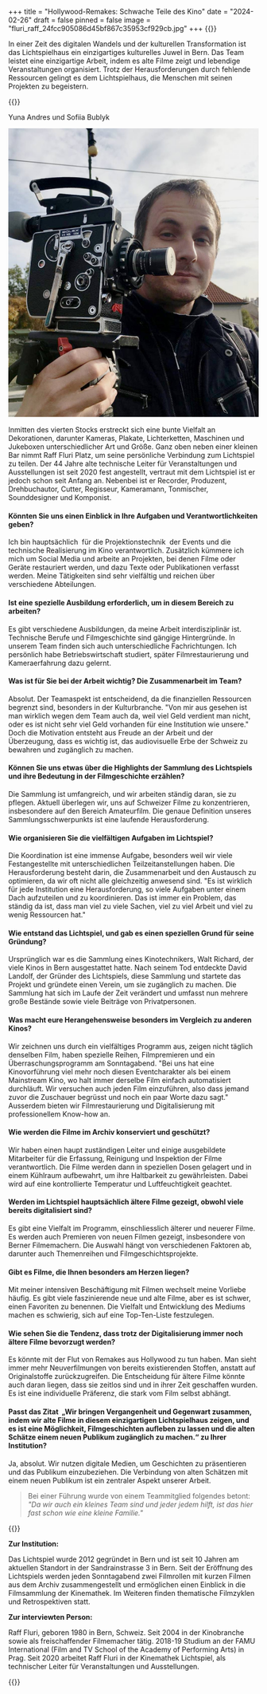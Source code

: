 +++
title = "Hollywood-Remakes: Schwache Teile des Kino"
date = "2024-02-26"
draft = false
pinned = false
image = "fluri_raff_24fcc905086d45bf867c35953cf929cb.jpg"
+++
{{<lead>}}

In einer Zeit des digitalen Wandels und der kulturellen Transformation ist das Lichtspielhaus ein einzigartiges kulturelles Juwel in Bern. Das Team leistet eine einzigartige Arbeit, indem es alte Filme zeigt und lebendige Veranstaltungen organisiert. Trotz der Herausforderungen durch fehlende Ressourcen gelingt es dem Lichtspielhaus, die Menschen mit seinen Projekten zu begeistern.

{{</lead>}} 

Yuna Andres und Sofiia Bublyk 

![Teil des Lichtspiel-Teams Raff Fluri  (verfügbar unter https://www.swissfilms.ch Stand: 20.12.2023)](fluri_raff_24fcc905086d45bf867c35953cf929cb.jpg)

Inmitten des vierten Stocks erstreckt sich eine bunte Vielfalt an Dekorationen, darunter Kameras, Plakate, Lichterketten, Maschinen und Jukeboxen unterschiedlicher Art und Größe. Ganz oben neben einer kleinen Bar nimmt Raff Fluri Platz, um seine persönliche Verbindung zum Lichtspiel zu teilen. Der 44 Jahre alte technische Leiter für Veranstaltungen und Ausstellungen ist seit 2020 fest angestellt, vertraut mit dem Lichtspiel ist er jedoch schon seit Anfang an. Nebenbei ist er Recorder, Produzent, Drehbuchautor, Cutter, Regisseur, Kameramann, Tonmischer, Sounddesigner und Komponist.

#### Könnten Sie uns einen Einblick in Ihre Aufgaben und Verantwortlichkeiten geben?

Ich bin hauptsächlich  für die Projektionstechnik  der Events und die technische Realisierung im Kino verantwortlich. Zusätzlich kümmere ich mich um Social Media und arbeite an Projekten, bei denen Filme oder Geräte restauriert werden, und dazu Texte oder Publikationen verfasst werden. Meine Tätigkeiten sind sehr vielfältig und reichen über verschiedene Abteilungen.

#### Ist eine spezielle Ausbildung erforderlich, um in diesem Bereich zu arbeiten?

Es gibt verschiedene Ausbildungen, da meine Arbeit interdisziplinär ist. Technische Berufe und Filmgeschichte sind gängige Hintergründe. In unserem Team finden sich auch unterschiedliche Fachrichtungen. Ich persönlich habe Betriebswirtschaft studiert, später Filmrestaurierung und Kameraerfahrung dazu gelernt.

#### Was ist für Sie bei der Arbeit wichtig? Die Zusammenarbeit im Team?

Absolut. Der Teamaspekt ist entscheidend, da die finanziellen Ressourcen begrenzt sind, besonders in der Kulturbranche. "Von mir aus gesehen ist man wirklich wegen dem Team auch da, weil viel Geld verdient man nicht, oder es ist nicht sehr viel Geld vorhanden für eine Institution wie unsere." Doch die Motivation entsteht aus Freude an der Arbeit und der Überzeugung, dass es wichtig ist, das audiovisuelle Erbe der Schweiz zu bewahren und zugänglich zu machen.

#### Können Sie uns etwas über die Highlights der Sammlung des Lichtspiels und ihre Bedeutung in der Filmgeschichte erzählen?

Die Sammlung ist umfangreich, und wir arbeiten ständig daran, sie zu pflegen. Aktuell überlegen wir, uns auf Schweizer Filme zu konzentrieren, insbesondere auf den Bereich Amateurfilm. Die genaue Definition unseres Sammlungsschwerpunkts ist eine laufende Herausforderung.

#### Wie organisieren Sie die vielfältigen Aufgaben im Lichtspiel?

Die Koordination ist eine immense Aufgabe, besonders weil wir viele Festangestellte mit unterschiedlichen Teilzeitanstellungen haben. Die Herausforderung besteht darin, die Zusammenarbeit und den Austausch zu optimieren, da wir oft nicht alle gleichzeitig anwesend sind. "Es ist wirklich für jede Institution eine Herausforderung, so viele Aufgaben unter einem Dach aufzuteilen und zu koordinieren. Das ist immer ein Problem, das ständig da ist, dass man viel zu viele Sachen, viel zu viel Arbeit und viel zu wenig Ressourcen hat."

#### Wie entstand das Lichtspiel, und gab es einen speziellen Grund für seine Gründung?

Ursprünglich war es die Sammlung eines Kinotechnikers, Walt Richard, der viele Kinos in Bern ausgestattet hatte. Nach seinem Tod entdeckte David Landolf, der Gründer des Lichtspiels, diese Sammlung und startete das Projekt und gründete einen Verein, um sie zugänglich zu machen. Die Sammlung hat sich im Laufe der Zeit verändert und umfasst nun mehrere große Bestände sowie viele Beiträge von Privatpersonen.

#### Was macht eure Herangehensweise besonders im Vergleich zu anderen Kinos?

Wir zeichnen uns durch ein vielfältiges Programm aus, zeigen nicht täglich denselben Film, haben spezielle Reihen, Filmpremieren und ein Überraschungsprogramm am Sonntagabend. "Bei uns hat eine Kinovorführung viel mehr noch diesen Eventcharakter als bei einem Mainstream Kino, wo halt immer derselbe Film einfach automatisiert durchläuft. Wir versuchen auch jeden Film einzuführen, also dass jemand zuvor die Zuschauer begrüsst und noch ein paar Worte dazu sagt." Ausserdem bieten wir Filmrestaurierung und Digitalisierung mit professionellem Know-how an.

#### Wie werden die Filme im Archiv konserviert und geschützt?

Wir haben einen haupt zuständigen Leiter und einige ausgebildete Mitarbeiter für die Erfassung, Reinigung und Inspektion der Filme verantwortlich. Die Filme werden dann in speziellen Dosen gelagert und in einem Kühlraum aufbewahrt, um ihre Haltbarkeit zu gewährleisten. Dabei wird auf eine kontrollierte Temperatur und Luftfeuchtigkeit geachtet.

#### Werden im Lichtspiel hauptsächlich ältere Filme gezeigt, obwohl viele bereits digitalisiert sind?

Es gibt eine Vielfalt im Programm, einschliesslich älterer und neuerer Filme. Es werden auch Premieren von neuen Filmen gezeigt, insbesondere von Berner Filmemachern. Die Auswahl hängt von verschiedenen Faktoren ab, darunter auch Themenreihen und Filmgeschichtsprojekte.

#### Gibt es Filme, die Ihnen besonders am Herzen liegen?

Mit meiner intensiven Beschäftigung mit Filmen wechselt meine Vorliebe häufig. Es gibt viele faszinierende neue und alte Filme, aber es ist schwer, einen Favoriten zu benennen. Die Vielfalt und Entwicklung des Mediums machen es schwierig, sich auf eine Top-Ten-Liste festzulegen.

#### Wie sehen Sie die Tendenz, dass trotz der Digitalisierung immer noch ältere Filme bevorzugt werden?

Es könnte mit der Flut von Remakes aus Hollywood zu tun haben. Man sieht immer mehr Neuverfilmungen von bereits existierenden Stoffen, anstatt auf Originalstoffe zurückzugreifen. Die Entscheidung für ältere Filme könnte auch daran liegen, dass sie zeitlos sind und in ihrer Zeit geschaffen wurden. Es ist eine individuelle Präferenz, die stark vom Film selbst abhängt.

#### Passt das Zitat  „Wir bringen Vergangenheit und Gegenwart zusammen, indem wir alte Filme in diesem einzigartigen Lichtspielhaus zeigen, und es ist eine Möglichkeit, Filmgeschichten aufleben zu lassen und die alten Schätze einem neuen Publikum zugänglich zu machen.“ zu Ihrer Institution?

Ja, absolut. Wir nutzen digitale Medien, um Geschichten zu präsentieren und das Publikum einzubeziehen. Die Verbindung von alten Schätzen mit einem neuen Publikum ist ein zentraler Aspekt unserer Arbeit.

> Bei einer Führung wurde von einem Teammitglied folgendes betont: *"Da wir auch ein kleines Team sind und jeder jedem hilft, ist das hier fast schon wie eine kleine Familie."* 

{{<box>}}

**Zur Institution:**

Das Lichtspiel wurde 2012 gegründet in Bern und ist seit 10 Jahren am aktuellen Standort in der Sandrainstrasse 3 in Bern. Seit der Eröffnung des Lichtspiels werden jeden Sonntagabend zwei Filmrollen mit kurzen Filmen aus dem Archiv zusammengestellt und ermöglichen einen Einblick in die Filmsammlung der Kinemathek. Im Weiteren finden thematische Filmzyklen und Retrospektiven statt. 

**Zur interviewten Person:**

Raff Fluri, geboren 1980 in Bern, Schweiz. Seit 2004 in der Kinobranche sowie als freischaffender Filmemacher tätig. 2018-19 Studium an der FAMU International (Film and TV School of the Academy of Performing Arts) in Prag. Seit 2020 arbeitet Raff Fluri in der Kinemathek Lichtspiel, als technischer Leiter für Veranstaltungen und Ausstellungen.

{{</box>}}

<!--EndFragment-->